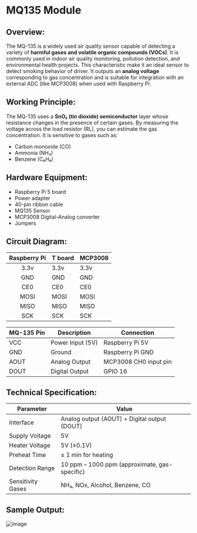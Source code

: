 # MQ135 Module #

## Overview:

The MQ-135 is a widely used air quality sensor capable of detecting a variety of **harmful gases and volatile organic compounds (VOCs)**. It is commonly used in indoor air quality monitoring, pollution detection, and environmental health projects. This characteristic make it an ideal sensor to detect smoking behavior of driver. It outputs an **analog voltage** corresponding to gas concentration and is suitable for integration with an external ADC (like MCP3008) when used with Raspberry Pi.

## Working Principle:

The MQ-135 uses a **SnO₂ (tin dioxide) semiconductor** layer whose resistance changes in the presence of certain gases. By measuring the voltage across the load resistor (RL), you can estimate the gas concentration.
It is sensitive to gases such as:
- Carbon monoxide (CO)
- Ammonia (NH₃)
- Benzene (C₆H₆)

## Hardware Equipment:

- Raspberry Pi 5 board
- Power adapter
- 40-pin ribbon cable
- MQ135 Sensor
- MCP3008 Digital-Analog converter
- Jumpers

## Circuit Diagram:
| Raspberry Pi | T board | MCP3008 |
| :----------: | ------- | ------- |
|     3.3v     | 3.3v    | 3.3v    |
|     GND      | GND     | GND     |
|     CE0      | CE0     | CE0     |
|     MOSI     | MOSI    | MOSI    |
|     MISO     | MISO    | MISO    |
|     SCK      | SCK     | SCK     |

| MQ-135 Pin | Description        | Connection                   |
|------------|--------------------|-------------------------------|
| VCC        | Power Input (5V)   | Raspberry Pi 5V               |
| GND        | Ground             | Raspberry Pi GND              |
| AOUT       | Analog Output      | MCP3008 CH0 input pin         |
| DOUT       | Digital Output     | GPIO 16                       |

## Technical Specification:

| Parameter        | Value                                      |
|------------------|--------------------------------------------|
| Interface        | Analog output (AOUT) + Digital output (DOUT) |
| Supply Voltage   | 5V                                         |
| Heater Voltage   | 5V (±0.1V)                                 |
| Preheat Time     | ≥ 1 min for heating                       |
| Detection Range  | 10 ppm – 1000 ppm (approximate, gas-specific) |
| Sensitivity Gases | NH₃, NOx, Alcohol, Benzene, CO      |

## Sample Output:
![image](https://github.com/user-attachments/assets/3f568e36-cea9-4f2f-963b-1ea952466f6a)

